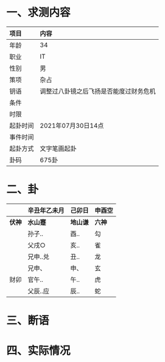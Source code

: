 # 一、求测内容
|项目|内容|
|:-|:-|
|年龄|34|
|职业|IT|
|性别|男|
|策项|杂占|
|钥语|调整过八卦镜之后飞扬是否能度过财务危机|
|条件||
|时限||
|起卦时间|2021年07月30日14点|
|事件时间||
|起卦方式|文字笔画起卦|
|卦码|675卦|

# 二、卦
||辛丑年乙未月|己卯日|申酉空|
|:-|:-|:-|:-|
|**伏神**|**水山蹇**|**地山谦**|**六神**|
||孙子..|酉..|勾|
||父戌○|亥..|雀|
||兄申..兑|丑..|龙|
||兄申、|申、|玄|
|财卯|官午..|午..|虎|
||父辰..应|辰..|蛇|


# 三、断语

# 四、实际情况